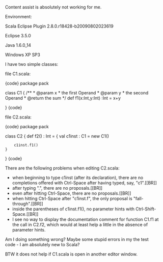 Content assist is absolutely not working for me.

Environment:

Scala Eclipse Plugin 2.8.0.r18428-b20090802023619

Eclipse 3.5.0

Java 1.6.0_14

Windows XP SP3

I have two simple classes:

file C1.scala:

{code}
package pack

class C1 {
	/**
	 * @param x 
	 *        the first Operand
	 * @param y
	 *        the second Operand
	 * @return the sum
	 */
	def f1(x:Int,y:Int) :Int = x+y

}
{code}

file C2.scala:

{code}
package pack

class C2 {
	def f2() : Int =
	{
	    val c1inst : C1 = new C1()
		
	    c1inst.f1()
	}

}
{code}

There are the following problems when editing C2.scala:

- when beginning to type c1inst (after its declaration), there are no completions offered with Ctrl-Space after having typed, say, "c1".[[BR]]
- after typing ".", there are no proposals.[[BR]]
- even after hitting Ctrl-Space, there are no proposals.[[BR]]
- when hitting Ctrl-Space after "c1inst.f", the only proposal is "fall-through".[[BR]]
- inside the parentheses of c1inst.f1(), no parameter hints with Ctrl-Shift-Space.[[BR]]
- I see no way to display the documentation comment for function C1.f1 at the call in C2.f2, which would at least help a little in the absence of parameter hints.

Am I doing something wrong? Maybe some stupid errors in my the test code - I am absolutely new to Scala?

BTW it does not help if C1.scala is open in another editor window.


